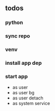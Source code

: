 
## todos
### python
### sync repo
### venv
### install app dep
### start app
 - as user
 - as user bg
 - as user detach
 - as system service